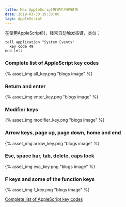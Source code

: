 ```yaml
---
title: Mac AppleScript按键对应的键值
date: 2019-03-30 19:30:00
tags: AppleScript
---
```


在使用AppleScript时，经常自动触发按键，类似：

```
tell application "System Events"
  key code 49
end tell
```


### Complete list of AppleScript key codes
{% asset_img all_key.png "blogs image" %}

### Return and enter

{% asset_img enter_key.png "blogs image" %}

### Modifier keys

{% asset_img modifier_key.png "blogs image" %}

### Arrow keys, page up, page down, home and end

{% asset_img arrow_key.png "blogs image" %}

### Esc, space bar, tab, delete, caps lock

{% asset_img esc_key.png "blogs image" %}

### F keys and some of the function keys

{% asset_img f_key.png "blogs image" %}


[Complete list of AppleScript key codes](https://eastmanreference.com/complete-list-of-applescript-key-codes)



